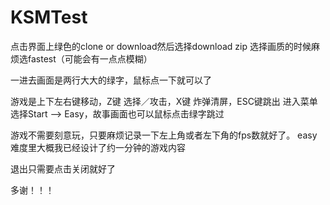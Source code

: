 # KSMTest

点击界面上绿色的clone or download然后选择download zip
选择画质的时候麻烦选fastest（可能会有一点点模糊）

一进去画面是两行大大的绿字，鼠标点一下就可以了

游戏是上下左右键移动，Z键 选择／攻击，X键 炸弹清屏，ESC键跳出
进入菜单选择Start —> Easy，故事画面也可以鼠标点击绿字跳过

游戏不需要刻意玩，只要麻烦记录一下左上角或者左下角的fps数就好了。
easy难度里大概我已经设计了约一分钟的游戏内容

退出只需要点击关闭就好了

多谢！！！

